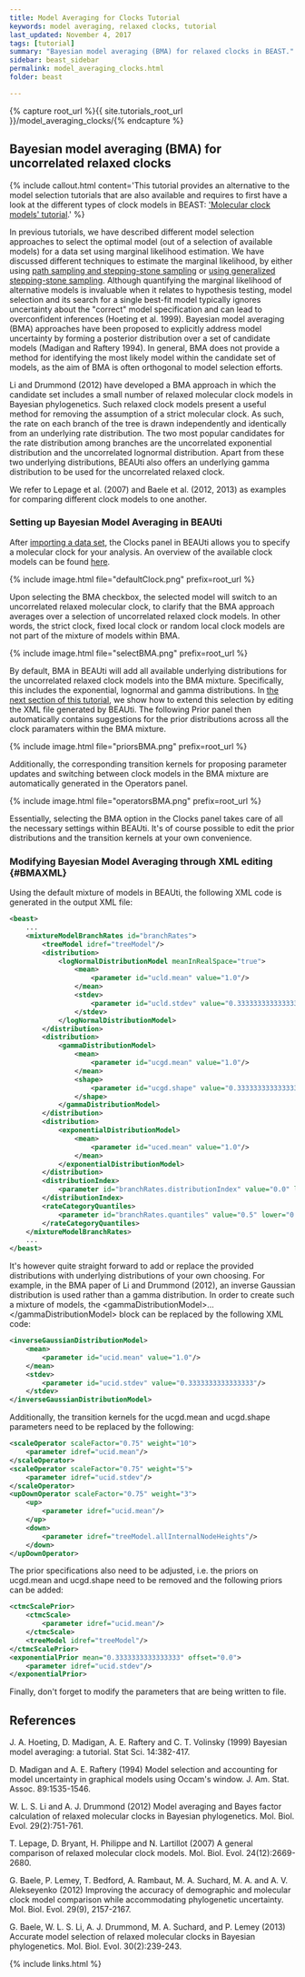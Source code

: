 ```yaml
---
title: Model Averaging for Clocks Tutorial
keywords: model averaging, relaxed clocks, tutorial
last_updated: November 4, 2017
tags: [tutorial]
summary: "Bayesian model averaging (BMA) for relaxed clocks in BEAST."
sidebar: beast_sidebar
permalink: model_averaging_clocks.html
folder: beast

---
```


{% capture root_url %}{{ site.tutorials_root_url }}/model_averaging_clocks/{% endcapture %}

## Bayesian model averaging (BMA) for uncorrelated relaxed clocks

{% include callout.html content='This tutorial provides an alternative to the model selection tutorials that are also available and requires to first have a look at the different types of clock models in BEAST: <a href="clocks">\'Molecular clock models\' tutorial</a>.' %}

In previous tutorials, we have described different model selection approaches to select the optimal model (out of a selection of available models) for a data set using marginal likelihood estimation.
We have discussed different techniques to estimate the marginal likelihood, by either using [path sampling and stepping-stone sampling](model_selection_1) or [using generalized stepping-stone sampling](model_selection_2).
Although quantifying the marginal likelihood of alternative models is invaluable when it relates to hypothesis testing, model selection and its search for a single best-fit model typically ignores uncertainty about the "correct" model specification and can lead to overconfident inferences (Hoeting et al. 1999). 
Bayesian model averaging (BMA) approaches have been proposed to explicitly address model uncertainty by forming a posterior distribution over a set of candidate models (Madigan and Raftery 1994). 
In general, BMA does not provide a method for identifying the most likely model within the candidate set of models, as the aim of BMA is often orthogonal to model selection efforts.

Li and Drummond (2012) have developed a BMA approach in which the candidate set includes a small number of relaxed molecular clock models in Bayesian phylogenetics. 
Such relaxed clock models present a useful method for removing the assumption of a strict molecular clock. 
As such, the rate on each branch of the tree is drawn independently and identically from an underlying rate distribution. 
The two most popular candidates for the rate distribution among branches are the uncorrelated exponential distribution and the uncorrelated lognormal distribution.
Apart from these two underlying distributions, BEAUti also offers an underlying gamma distribution to be used for the uncorrelated relaxed clock.

We refer to Lepage et al. (2007) and Baele et al. (2012, 2013) as examples for comparing different clock models to one another.

### Setting up Bayesian Model Averaging in BEAUti

After [importing a data set](first_tutorial), the Clocks panel in BEAUti allows you to specify a molecular clock for your analysis.
An overview of the available clock models can be found [here](clocks).

{% include image.html file="defaultClock.png" prefix=root_url %}

Upon selecting the BMA checkbox, the selected model will switch to an uncorrelated relaxed molecular clock, to clarify that the BMA approach averages over a selection of uncorrelated relaxed clock models.
In other words, the strict clock, fixed local clock or random local clock models are not part of the mixture of models within BMA.

{% include image.html file="selectBMA.png" prefix=root_url %}

By default, BMA in BEAUti will add all available underlying distributions for the uncorrelated relaxed clock models into the BMA mixture.
Specifically, this includes the exponential, lognormal and gamma distributions.
In [the next section of this tutorial](#BMAXML), we show how to extend this selection by editing the XML file generated by BEAUti.
The following Prior panel then automatically contains suggestions for the prior distributions across all the clock paramaters within the BMA mixture.

{% include image.html file="priorsBMA.png" prefix=root_url %}

Additionally, the corresponding transition kernels for proposing parameter updates and switching between clock models in the BMA mixture are automatically generated in the Operators panel.

{% include image.html file="operatorsBMA.png" prefix=root_url %}

Essentially, selecting the BMA option in the Clocks panel takes care of all the necessary settings within BEAUti.
It's of course possible to edit the prior distributions and the transition kernels at your own convenience.


### Modifying Bayesian Model Averaging through XML editing {#BMAXML}

Using the default mixture of models in BEAUti, the following XML code is generated in the output XML file:

```xml
<beast>
    ...
    <mixtureModelBranchRates id="branchRates">
        <treeModel idref="treeModel"/>
        <distribution>
            <logNormalDistributionModel meanInRealSpace="true">
                <mean>
                    <parameter id="ucld.mean" value="1.0"/>
                </mean>
                <stdev>
                    <parameter id="ucld.stdev" value="0.3333333333333333" lower="0.0"/>
                </stdev>
            </logNormalDistributionModel>
        </distribution>
        <distribution>
            <gammaDistributionModel>
                <mean>
                    <parameter id="ucgd.mean" value="1.0"/>
                </mean>
                <shape>
                    <parameter id="ucgd.shape" value="0.3333333333333333" lower="0.0"/>
                </shape>
            </gammaDistributionModel>
        </distribution>
        <distribution>
            <exponentialDistributionModel>
                <mean>
                    <parameter id="uced.mean" value="1.0"/>
                </mean>
            </exponentialDistributionModel>
        </distribution>
        <distributionIndex>
            <parameter id="branchRates.distributionIndex" value="0.0" lower="0.0"/>
        </distributionIndex>
        <rateCategoryQuantiles>
            <parameter id="branchRates.quantiles" value="0.5" lower="0.0" upper="1.0"/>
        </rateCategoryQuantiles>
    </mixtureModelBranchRates> 
    ...
</beast>
```

It's however quite straight forward to add or replace the provided distributions with underlying distributions of your own choosing.
For example, in the BMA paper of Li and Drummond (2012), an inverse Gaussian distribution is used rather than a gamma distribution.
In order to create such a mixture of models, the &lt;gammaDistributionModel&gt;...&lt;/gammaDistributionModel&gt; block can be replaced by the following XML code:

```xml
<inverseGaussianDistributionModel>
    <mean>
        <parameter id="ucid.mean" value="1.0"/>
    </mean>
    <stdev>
        <parameter id="ucid.stdev" value="0.3333333333333333"/>
    </stdev>
</inverseGaussianDistributionModel>
```

Additionally, the transition kernels for the ucgd.mean and ucgd.shape parameters need to be replaced by the following:

```xml
<scaleOperator scaleFactor="0.75" weight="10">
    <parameter idref="ucid.mean"/>
</scaleOperator>
<scaleOperator scaleFactor="0.75" weight="5">
    <parameter idref="ucid.stdev"/>
</scaleOperator>
<upDownOperator scaleFactor="0.75" weight="3">
    <up>
        <parameter idref="ucid.mean"/>
    </up>
    <down>
        <parameter idref="treeModel.allInternalNodeHeights"/>
    </down>
</upDownOperator>
```

The prior specifications also need to be adjusted, i.e. the priors on ucgd.mean and ucgd.shape need to be removed and the following priors can be added:

```xml
<ctmcScalePrior>
    <ctmcScale>
        <parameter idref="ucid.mean"/>
    </ctmcScale>
    <treeModel idref="treeModel"/>
</ctmcScalePrior>
<exponentialPrior mean="0.3333333333333333" offset="0.0">
    <parameter idref="ucid.stdev"/>
</exponentialPrior>
```

Finally, don't forget to modify the parameters that are being written to file.


## References

J. A. Hoeting, D. Madigan, A. E. Raftery and C. T. Volinsky (1999) Bayesian model averaging: a tutorial. Stat Sci. 14:382-417.

D. Madigan and A. E. Raftery (1994) Model selection and accounting for model uncertainty in graphical models using Occam's window. J. Am. Stat. Assoc. 89:1535-1546.

W. L. S. Li and A. J. Drummond (2012) Model averaging and Bayes factor calculation of relaxed molecular clocks in Bayesian phylogenetics. Mol. Biol. Evol. 29(2):751-761.

T. Lepage, D. Bryant, H. Philippe and N. Lartillot (2007) A general comparison of relaxed molecular clock models. Mol. Biol. Evol. 24(12):2669-2680.

G. Baele, P. Lemey, T. Bedford, A. Rambaut, M. A. Suchard, M. A. and A. V. Alekseyenko (2012) Improving the accuracy of demographic and molecular clock model comparison while accommodating phylogenetic uncertainty. Mol. Biol. Evol. 29(9), 2157-2167.

G. Baele, W. L. S. Li, A. J. Drummond, M. A. Suchard, and P. Lemey (2013) Accurate model selection of relaxed molecular clocks in Bayesian phylogenetics. Mol. Biol. Evol. 30(2):239-243.

{% include links.html %}